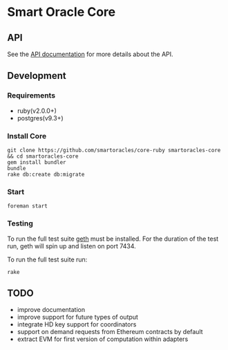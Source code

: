 # Smart Oracle Core

## API

See the [API documentation](https://smartoracle.smartcontract.com) for more details about the API.

## Development

### Requirements

- ruby(v2.0.0+)
- postgres(v9.3+)

### Install Core

```
git clone https://github.com/smartoracles/core-ruby smartoracles-core && cd smartoracles-core
gem install bundler
bundle
rake db:create db:migrate
```

### Start
```
foreman start
```

### Testing
To run the full test suite [geth](https://github.com/ethereum/go-ethereum) must be installed. For the duration of the test run, geth will spin up and listen on port 7434.

To run the full test suite run:
```
rake
```

## TODO
- improve documentation
- improve support for future types of output
- integrate HD key support for coordinators
- support on demand requests from Ethereum contracts by default
- extract EVM for first version of computation within adapters
